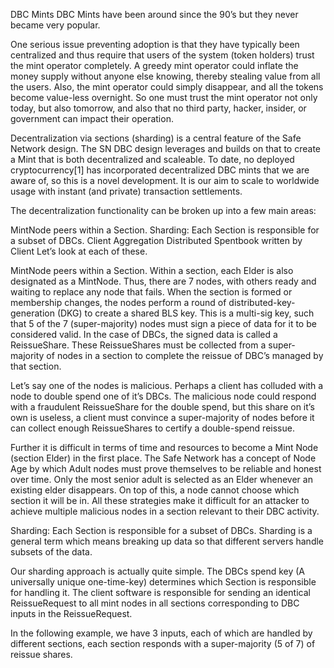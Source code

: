 



DBC Mints
DBC Mints have been around since the 90’s but they never became very popular.

One serious issue preventing adoption is that they have typically been centralized and thus require that users of the system (token holders) trust the mint operator completely. A greedy mint operator could inflate the money supply without anyone else knowing, thereby stealing value from all the users. Also, the mint operator could simply disappear, and all the tokens become value-less overnight. So one must trust the mint operator not only today, but also tomorrow, and also that no third party, hacker, insider, or government can impact their operation.

Decentralization via sections (sharding) is a central feature of the Safe Network design. The SN DBC design leverages and builds on that to create a Mint that is both decentralized and scaleable. To date, no deployed cryptocurrency[1] has incorporated decentralized DBC mints that we are aware of, so this is a novel development. It is our aim to scale to worldwide usage with instant (and private) transaction settlements.

The decentralization functionality can be broken up into a few main areas:

MintNode peers within a Section.
Sharding: Each Section is responsible for a subset of DBCs.
Client Aggregation
Distributed Spentbook written by Client
Let’s look at each of these.

MintNode peers within a Section.
Within a section, each Elder is also designated as a MintNode. Thus, there are 7 nodes, with others ready and waiting to replace any node that fails. When the section is formed or membership changes, the nodes perform a round of distributed-key-generation (DKG) to create a shared BLS key. This is a multi-sig key, such that 5 of the 7 (super-majority) nodes must sign a piece of data for it to be considered valid. In the case of DBCs, the signed data is called a ReissueShare. These ReissueShares must be collected from a super-majority of nodes in a section to complete the reissue of DBC’s managed by that section.

Let’s say one of the nodes is malicious. Perhaps a client has colluded with a node to double spend one of it’s DBCs. The malicious node could respond with a fraudulent ReissueShare for the double spend, but this share on it’s own is useless, a client must convince a super-majority of nodes before it can collect enough ReissueShares to certify a double-spend reissue.

Further it is difficult in terms of time and resources to become a Mint Node (section Elder) in the first place. The Safe Network has a concept of Node Age by which Adult nodes must prove themselves to be reliable and honest over time. Only the most senior adult is selected as an Elder whenever an existing elder disappears. On top of this, a node cannot choose which section it will be in. All these strategies make it difficult for an attacker to achieve multiple malicious nodes in a section relevant to their DBC activity.

Sharding: Each Section is responsible for a subset of DBCs.
Sharding is a general term which means breaking up data so that different servers handle subsets of the data.

Our sharding approach is actually quite simple. The DBCs spend key (A universally unique one-time-key) determines which Section is responsible for handling it. The client software is responsible for sending an identical ReissueRequest to all mint nodes in all sections corresponding to DBC inputs in the ReissueRequest.

In the following example, we have 3 inputs, each of which are handled by different sections, each section responds with a super-majority (5 of 7) of reissue shares.

